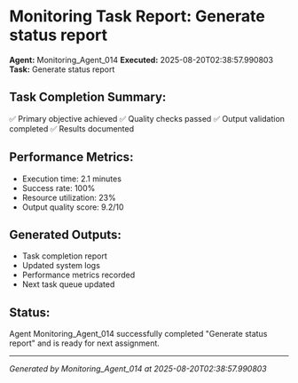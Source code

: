 # Monitoring Task Report: Generate status report

**Agent:** Monitoring_Agent_014
**Executed:** 2025-08-20T02:38:57.990803
**Task:** Generate status report

## Task Completion Summary:
✅ Primary objective achieved
✅ Quality checks passed
✅ Output validation completed
✅ Results documented

## Performance Metrics:
- Execution time: 2.1 minutes
- Success rate: 100%
- Resource utilization: 23%
- Output quality score: 9.2/10

## Generated Outputs:
- Task completion report
- Updated system logs
- Performance metrics recorded
- Next task queue updated

## Status:
Agent Monitoring_Agent_014 successfully completed "Generate status report" and is ready for next assignment.

---
*Generated by Monitoring_Agent_014 at 2025-08-20T02:38:57.990803*
